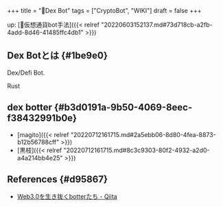 +++
title = "📝Dex Bot"
tags = ["CryptoBot", "WIKI"]
draft = false
+++

up: [🔖仮想通貨bot手法]({{< relref "20220603152137.md#73d718cb-a2fb-4add-8d46-41485ffc4db1" >}})


## Dex Botとは {#1be9e0}

Dex/Defi Bot.

Rust


## dex botter {#b3d0191a-9b50-4069-8eec-f38432991b0e}

-   [magito]({{< relref "20220712161715.md#2a5ebb06-8d80-4fea-8873-b12b56788cff" >}})
-   [黒枝]({{< relref "20220712161715.md#8c3c9303-80f2-4932-a2d0-a4a214bb4e25" >}})


## References {#d95867}

-   [Web3.0を生き抜くbotterたち - Qiita](https://qiita.com/hesoponyo/items/461deee4ea3151e10322)
